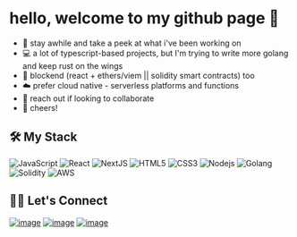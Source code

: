 # hello, welcome to my github page 🌊
- 🌴 stay awhile and take a peek at what i've been working on
- 💻 a lot of typescript-based projects, but I'm trying to write more golang and keep rust on the wings
- 📄 blockend (react + ethers/viem || solidity smart contracts) too
- ☁️ prefer cloud native - serverless platforms and functions
- 🤝 reach out if looking to collaborate
- 🍻 cheers!

## 🛠️ My Stack
![JavaScript](https://img.shields.io/badge/-Typescript-%23F7DF1C?style=flat-square&logo=typescript&logoColor=000000&labelColor=%23F7DF1C&color=%23FFCE5A)
![React](https://img.shields.io/badge/-React-61DAFB?style=flat-square&logo=react&logoColor=ffffff)
![NextJS](https://img.shields.io/badge/next.js-000000?style=flat-square&logo=nextdotjs)
![HTML5](https://img.shields.io/badge/-HTML5-%23E44D27?style=flat-square&logo=html5&logoColor=ffffff)
![CSS3](https://img.shields.io/badge/-CSS3-%231572B6?style=flat-square&logo=css3)
![Nodejs](https://img.shields.io/badge/-Nodejs-339933?style=flat-square&logo=Node.js&logoColor=ffffff)
![Golang](https://img.shields.io/badge/-Golang-181717?style=flat-square&logo=go)
![Solidity](https://img.shields.io/badge/-Solidity-%232272F9?style=flat-square&logo=solidity)
![AWS](https://img.shields.io/badge/-AWS-e96b45?style=flat-square&logo=amazon)

## 🙋‍♀️ Let's Connect

[![image](https://img.shields.io/badge/LinkedIn-0077B5?style=for-the-badge&logo=linkedin&logoColor=white)](https://www.linkedin.com/in/ryanlvv/)
[![image](https://img.shields.io/badge/Twitter-1DA1F2?style=for-the-badge&logo=twitter&logoColor=white)](https://twitter.com/ryan7vv)
[![image](https://img.shields.io/badge/Gmail-D14836?style=for-the-badge&logo=gmail&logoColor=white)](mailto:ryanlvv@gmail.com)
